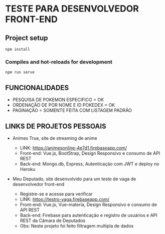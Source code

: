 # TESTE PARA DESENVOLVEDOR FRONT-END

## Project setup
```
npm install
```

### Compiles and hot-reloads for development
```
npm run serve
```

## FUNCIONALIDADES
* PESQUISA DE POKEMON ESPECIFICO = OK
* ORDENAÇÃO DE POR NOME E ID POKEDEX = OK
* PAGINAÇÃO = SOMENTE FEITA COM LISTAGEM PADRÃO

## LINKS DE PROJETOS PESSOAIS
* Animes True, site de streaming de anime
  * LINK: https://animesonline-4e7d1.firebaseapp.com/
  * Front-end: Vue.js, BootStrap, Design Responsivo e consumo de API REST
  * Back-end: Mongo.db, Express, Autenticação com JWT e deploy no Heroku

* Meu Deputado, site desenvolvido para um teste de vaga de desenvolvedor front-end
  * Registre-se e acesse para verificar
  * LINK: https://testro-vaga.firebaseapp.com/
  * Front-end: Vue.js, Vue-materia, Design Responsivo e consumo de API REST
  * Back-end: Firebase para autenticação e registro de usuários e API REST da Câmara de Deputados
  * Obs: Neste projeto foi feito filtragem multipla de dados
  
